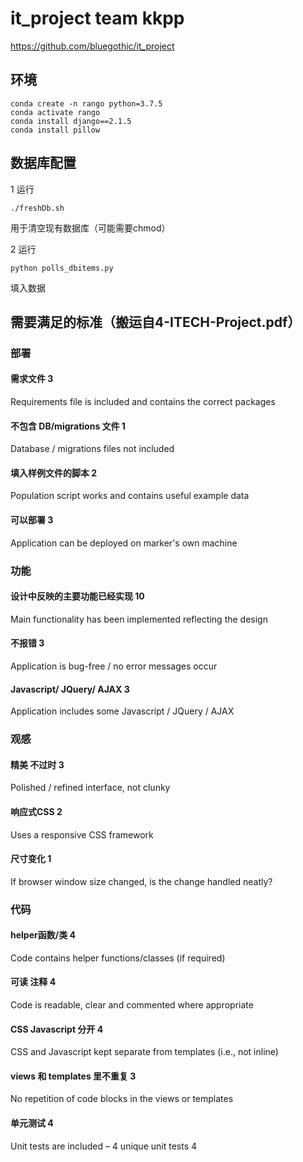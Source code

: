 # it_project team kkpp

https://github.com/bluegothic/it_project

## 环境

```
conda create -n rango python=3.7.5
conda activate rango
conda install django==2.1.5
conda install pillow
```

## 数据库配置

1 运行

`./freshDb.sh`

用于清空现有数据库（可能需要chmod）

2 运行

`python polls_dbitems.py`

填入数据

## 需要满足的标准（搬运自4-ITECH-Project.pdf）

### 部署

#### 需求文件 3

Requirements file is included and contains the correct packages

#### 不包含 DB/migrations 文件 1

Database / migrations files not included

#### 填入样例文件的脚本 2

Population script works and contains useful example data

#### 可以部署 3

Application can be deployed on marker's own machine

### 功能

#### 设计中反映的主要功能已经实现 10

Main functionality has been implemented reflecting the design

#### 不报错 3

Application is bug-free / no error messages occur

#### Javascript/ JQuery/ AJAX 3

Application includes some Javascript / JQuery / AJAX

### 观感

#### 精美 不过时 3

Polished / refined interface, not clunky

#### 响应式CSS 2

Uses a responsive CSS framework

#### 尺寸变化 1

If browser window size changed, is the change handled neatly?

### 代码

#### helper函数/类 4

Code contains helper functions/classes (if required)

#### 可读 注释 4

Code is readable, clear and commented where appropriate

#### CSS Javascript 分开 4

CSS and Javascript kept separate from templates (i.e., not inline)

#### views 和 templates 里不重复 3

No repetition of code blocks in the views or templates

#### 单元测试 4

Unit tests are included – 4 unique unit tests 4
